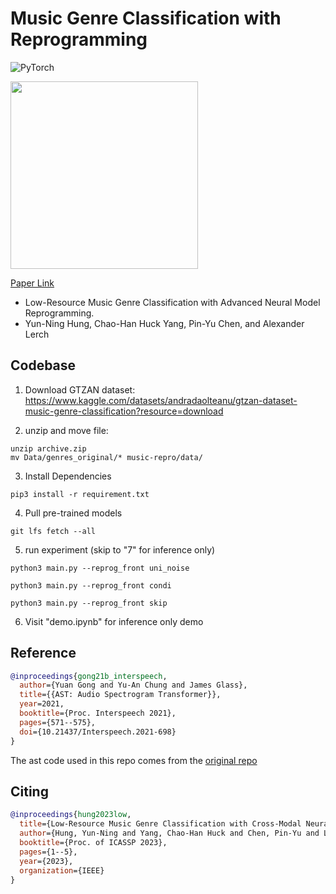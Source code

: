 # Music Genre Classification with Reprogramming

![PyTorch](https://img.shields.io/badge/PyTorch-%23EE4C2C.svg?style=for-the-badge&logo=PyTorch&logoColor=white)

<img src="https://github.com/biboamy/music-repro/blob/main/music-repro.png" width="300">

[Paper Link](https://arxiv.org/abs/2211.01317)

- Low-Resource Music Genre Classification with Advanced Neural Model Reprogramming. 
- Yun-Ning Hung, Chao-Han Huck Yang, Pin-Yu Chen, and Alexander Lerch


## Codebase

1. Download GTZAN dataset: https://www.kaggle.com/datasets/andradaolteanu/gtzan-dataset-music-genre-classification?resource=download

2. unzip and move file:

```
unzip archive.zip
mv Data/genres_original/* music-repro/data/
```

3. Install Dependencies
```
pip3 install -r requirement.txt
```

4. Pull pre-trained models
```
git lfs fetch --all
```


5. run experiment (skip to "7" for inference only)

```
python3 main.py --reprog_front uni_noise

python3 main.py --reprog_front condi

python3 main.py --reprog_front skip
```

6. Visit "demo.ipynb" for inference only demo


## Reference

```bib
@inproceedings{gong21b_interspeech,
  author={Yuan Gong and Yu-An Chung and James Glass},
  title={{AST: Audio Spectrogram Transformer}},
  year=2021,
  booktitle={Proc. Interspeech 2021},
  pages={571--575},
  doi={10.21437/Interspeech.2021-698}
}
```

The ast code used in this repo comes from the [original repo](https://github.com/YuanGongND/ast)

## Citing

```bib
@inproceedings{hung2023low,
  title={Low-Resource Music Genre Classification with Cross-Modal Neural Model Reprogramming},
  author={Hung, Yun-Ning and Yang, Chao-Han Huck and Chen, Pin-Yu and Lerch, Alexander},
  booktitle={Proc. of ICASSP 2023},
  pages={1--5},
  year={2023},
  organization={IEEE}
}
```

